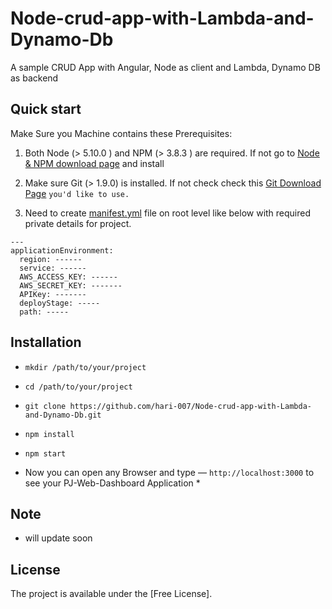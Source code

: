 # Node-crud-app-with-Lambda-and-Dynamo-Db
A sample CRUD App with Angular, Node as client and Lambda, Dynamo DB as backend 


## Quick start

Make Sure you Machine contains these Prerequisites:

1. Both Node (> 5.10.0 ) and NPM (> 3.8.3 ) are required. 
   If not go to [Node & NPM download page](https://nodejs.org/en/download/) and install 
2. Make sure Git (> 1.9.0) is installed. If not check check this [Git Download Page](https://git-scm.com/)   `you'd like to use.`

3. Need to create [manifest.yml](#) file on root level like below with required private details for project.

```
---
applicationEnvironment:
  region: ------
  service: ------
  AWS_ACCESS_KEY: ------
  AWS_SECRET_KEY: -------
  APIKey: -------
  deployStage: -----
  path: -----
```


## Installation

* `mkdir /path/to/your/project`

* `cd /path/to/your/project`

* `git clone https://github.com/hari-007/Node-crud-app-with-Lambda-and-Dynamo-Db.git`

* `npm install`

* `npm start`


* Now you can open any Browser and type — `http://localhost:3000` to see your PJ-Web-Dashboard Application *



## Note

* will update soon



## License

The project is available under the [Free License].